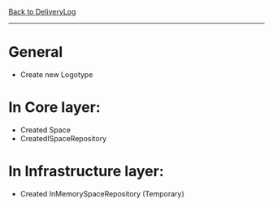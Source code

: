 [Back to DeliveryLog](../DeliveryLog.md)
<hr>

# General
- Create new Logotype

# In Core layer:
- Created Space
- CreatedISpaceRepository

# In Infrastructure layer:
- Created InMemorySpaceRepository (Temporary)